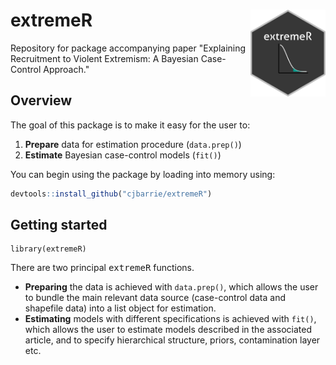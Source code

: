 # extremeR <img src="man/figures/hex.png" align="right" alt="" width="120" />

Repository for package accompanying paper "Explaining Recruitment to Violent Extremism: A Bayesian Case-Control Approach."

## Overview

The goal of this package is to make it easy for the user to:

1. **Prepare** data for estimation procedure (`data.prep()`)
2. **Estimate** Bayesian case-control models (`fit()`)

You can begin using the package by loading into memory using:

```r
devtools::install_github("cjbarrie/extremeR")
```

## Getting started

```{r}
library(extremeR)
```

There are two principal <tt>extremeR</tt> functions.

* **Preparing** the data is achieved with `data.prep()`, which allows the user to bundle the main relevant data source (case-control data and shapefile data) into a list object for estimation. 
* **Estimating** models with different specifications is achieved with `fit()`, which allows the user to estimate models described in the associated article, and to specify hierarchical structure, priors, contamination layer etc.

